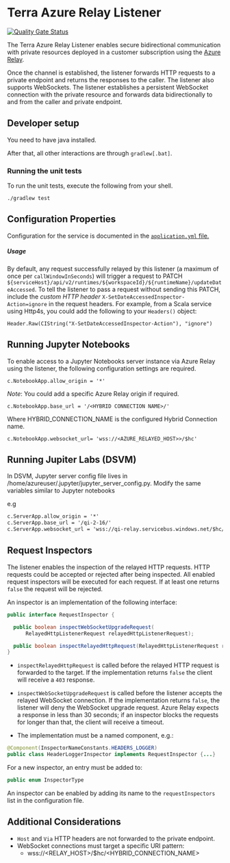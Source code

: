 # Terra Azure Relay Listener

[![Quality Gate Status](https://sonarcloud.io/api/project_badges/measure?project=DataBiosphere_terra-azure-relay-listeners&metric=alert_status)](https://sonarcloud.io/summary/new_code?id=DataBiosphere_terra-azure-relay-listeners)

The Terra Azure Relay Listener enables secure bidirectional communication with private resources
deployed in a customer subscription using the
[Azure Relay](https://learn.microsoft.com/en-us/azure/azure-relay/relay-what-is-it).

Once the channel is established, the listener forwards HTTP requests to a private endpoint and
returns the responses to the caller. The listener also supports WebSockets.
The listener establishes a persistent WebSocket connection with the private resource and
forwards data bidirectionally to and from the caller and private endpoint.

## Developer setup

You need to have java installed.

After that, all other interactions are through `gradlew[.bat]`.

### Running the unit tests

To run the unit tests, execute the following from your shell.

```shell
./gradlew test
```

## Configuration Properties

Configuration for the service is documented in the [`application.yml` file.](./service/src/main/resources/application.yml)

##### Usage

By default, any request successfully relayed by this listener (a maximum of once per `callWindowInSeconds`) will trigger a request to PATCH `${serviceHost}/api/v2/runtimes/${workspaceId}/${runtimeName}/updateDateAccessed`. To tell the listener to pass a request without sending this PATCH, include the *custom HTTP header* `X-SetDateAccessedInspector-Action=ignore` in the request headers. For example, from a Scala service using Http4s, you could add the following to your `Headers()` object:

```
Header.Raw(CIString("X-SetDateAccessedInspector-Action"), "ignore")
```

## Running Jupyter Notebooks

To enable access to a Jupyter Notebooks server instance via Azure Relay using the listener,
the following configuration settings are required.

`c.NotebookApp.allow_origin = '*'`

*Note*: You could add a specific Azure Relay origin if required.

`c.NotebookApp.base_url = '/<HYBRID CONNECTION NAME>/'`

Where HYBRID_CONNECTION_NAME is the configured Hybrid Connection name.

`c.NotebookApp.websocket_url= 'wss://<AZURE_RELAYED_HOST>>/$hc'`

## Running Jupiter Labs (DSVM)

In DSVM, Jupyter server config file lives in /home/azureuser/.jupyter/jupyter_server_config.py. Modify the same variables similar to Jupyter notebooks

e.g
```markdown
c.ServerApp.allow_origin = '*'
c.ServerApp.base_url = '/qi-2-16/'
c.ServerApp.websocket_url = 'wss://qi-relay.servicebus.windows.net/$hc/qi-2-16'
```
## Request Inspectors

The listener enables the inspection of the relayed HTTP requests.
HTTP requests could be accepted or rejected after being inspected.
All enabled request inspectors will be executed for each request.
If at least one returns `false` the request will be rejected.

An inspector is an implementation of the following interface:
```java
public interface RequestInspector {

  public boolean inspectWebSocketUpgradeRequest(
      RelayedHttpListenerRequest relayedHttpListenerRequest);

  public boolean inspectRelayedHttpRequest(RelayedHttpListenerRequest relayedHttpListenerRequest);
}
```

- `inspectRelayedHttpRequest` is called before the relayed HTTP request is forwarded to the target.
  If the implementation returns `false` the client will receive a `403` response.


- `inspectWebSocketUpgradeRequest` is called before the listener accepts the relayed WebSocket connection.
  If the implementation returns `false`, the listener will deny the WebSocket upgrade request.
  Azure Relay expects a response in less than 30 seconds; if an inspector blocks the requests for longer than that, the client will receive a timeout.

 - The implementation must be a named component, e.g.:

```java
@Component(InspectorNameConstants.HEADERS_LOGGER)
public class HeaderLoggerInspector implements RequestInspector {...}
```

For a new inspector, an entry must be added to:

```java
public enum InspectorType
```

An inspector can be enabled by adding its name to the `requestInspectors` list in the configuration file.

## Additional Considerations

- `Host` and `Via` HTTP headers are not forwarded to the private endpoint.
- WebSocket connections must target a specific URI pattern:
  - wss://<RELAY_HOST>/$hc/<HYBRID_CONNECTION_NAME>
